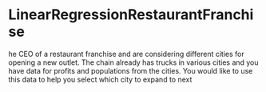 # LinearRegressionRestaurantFranchise
 
he CEO of a
restaurant franchise and are considering different cities for opening a new outlet. The chain already has trucks in various cities and you have data for
profits and populations from the cities.
You would like to use this data to help you select which city to expand to next
